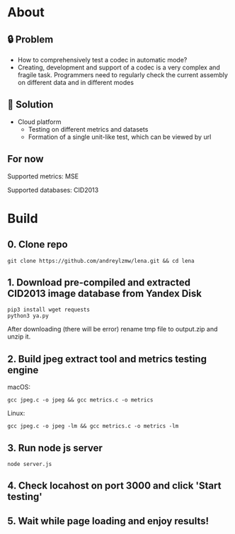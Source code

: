 # About

## 🔒 Problem

- How to comprehensively test a codec in automatic mode?
- Creating, development and support of a codec is a very complex and fragile task. Programmers need to regularly check the current assembly on different data and in different modes

## 🔑 Solution

- Cloud platform
    - Testing on different metrics and datasets
    - Formation of a single unit-like test, which can be viewed by url
    
## For now
Supported metrics: MSE

Supported databases: CID2013

# Build
## 0. Clone repo
```
git clone https://github.com/andreylzmw/lena.git && cd lena
```

## 1. Download pre-compiled and extracted CID2013 image database from Yandex Disk
```
pip3 install wget requests
python3 ya.py
```
After downloading (there will be error) rename tmp file to output.zip and unzip it.

## 2. Build jpeg extract tool and metrics testing engine
macOS:
```
gcc jpeg.c -o jpeg && gcc metrics.c -o metrics
```
Linux:
```
gcc jpeg.c -o jpeg -lm && gcc metrics.c -o metrics -lm
```

## 3. Run node js server
```
node server.js
```

## 4. Check locahost on port 3000 and click 'Start testing'
## 5. Wait while page loading and enjoy results!
